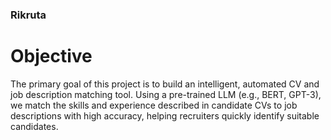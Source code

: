 ### Rikruta
# Objective
The primary goal of this project is to build an intelligent, automated CV and job description matching tool. Using a pre-trained LLM (e.g., BERT, GPT-3), we match the skills and experience described in candidate CVs to job descriptions with high accuracy, helping recruiters quickly identify suitable candidates.
